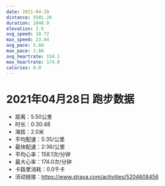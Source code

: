 ```yaml
---
date: 2021-04-28
distance: 5501.20
duration: 1848.0
elevation: 2.0
avg_speed: 10.72
max_speed: 23.04
avg_pace: 5.60
max_pace: 2.60
avg_heartrate: 158.1
max_heartrate: 174.0
calories: 0.0
---
```


# 2021年04月28日 跑步数据

- 距离：5.50公里
- 时长：0:30:48
- 海拔：2.0米
- 平均配速：5:35/公里
- 最快配速：2:36/公里
- 平均心率：158.1次/分钟
- 最大心率：174.0次/分钟
- 卡路里消耗：0.0千卡
- 活动链接：https://www.strava.com/activities/5204608456
